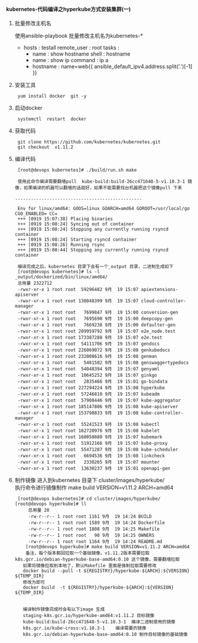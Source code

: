 #### kubernetes-代码编译之hyperkube方式安装集群(一)

  1. 批量修改主机名 
  
        使用ansible-playbook 批量修改主机名为kubernetes-* 
   
        - hosts : testall
		   remote_user : root
		   tasks :
		     - name : show hostname
		       shell : hostname
		     - name : show ip
		       command : ip a
		     - hostname : name=web{{ ansible_default_ipv4.address.split('.')[-1] }}   
		       					
2. 安装工具
        
        yum install docker  git -y 		       					
3. 启动docker  
       
        systemctl  restart  docker  
        
4. 获取代码       
       
        git clone https://github.com/kubernetes/kubernetes.git
        git checkout  v1.11.2
        
5. 编译代码  
       
        [root@devops kubernetes]# ./build/run.sh make
        
        使用此命令编译需要翻墙pull  kube-build:build-26cc471648-5-v1.10.3-1 镜像，如果编译的机器可以翻墙的话就好，如果不能需要找台机器把这个镜像pull 下来
        
       ................................................
		
		Env for linux/amd64: GOOS=linux GOARCH=amd64 GOROOT=/usr/local/go CGO_ENABLED= CC=
		+++ [0919 15:07:38] Placing binaries
		+++ [0919 15:08:24] Syncing out of container
		+++ [0919 15:08:24] Stopping any currently running rsyncd container
		+++ [0919 15:08:24] Starting rsyncd container
		+++ [0919 15:08:26] Running rsync
		+++ [0919 15:08:44] Stopping any currently running rsyncd container
		
		编译完成之后，kubernetes 目录下会有一个_output 目录，二进制生成如下
		[root@devops kubernetes]# ls -l _output/dockerized/bin/linux/amd64/
		总用量 2322712
		-rwxr-xr-x 1 root root  59296482 9月  19 15:07 apiextensions-apiserver
		-rwxr-xr-x 1 root root 138048399 9月  19 15:07 cloud-controller-manager
		-rwxr-xr-x 1 root root   7699847 9月  19 15:00 conversion-gen
		-rwxr-xr-x 1 root root   7695690 9月  19 15:00 deepcopy-gen
		-rwxr-xr-x 1 root root   7669238 9月  19 15:00 defaulter-gen
		-rwxr-xr-x 1 root root 209959792 9月  19 15:07 e2e_node.test
		-rwxr-xr-x 1 root root 173387288 9月  19 15:07 e2e.test
		-rwxr-xr-x 1 root root  54111706 9月  19 15:07 gendocs
		-rwxr-xr-x 1 root root 226069072 9月  19 15:08 genkubedocs
		-rwxr-xr-x 1 root root 232008616 9月  19 15:08 genman
		-rwxr-xr-x 1 root root   5481582 9月  19 15:08 genswaggertypedocs
		-rwxr-xr-x 1 root root  54048394 9月  19 15:07 genyaml
		-rwxr-xr-x 1 root root  10645252 9月  19 15:07 ginkgo
		-rwxr-xr-x 1 root root   2835466 9月  19 15:01 go-bindata
		-rwxr-xr-x 1 root root 227294224 9月  19 15:08 hyperkube
		-rwxr-xr-x 1 root root  57246810 9月  19 15:07 kubeadm
		-rwxr-xr-x 1 root root  57908446 9月  19 15:07 kube-aggregator
		-rwxr-xr-x 1 root root 185147806 9月  19 15:08 kube-apiserver
		-rwxr-xr-x 1 root root 153798833 9月  19 15:08 kube-controller-manager
		-rwxr-xr-x 1 root root  55241523 9月  19 15:08 kubectl
		-rwxr-xr-x 1 root root 162720976 9月  19 15:08 kubelet
		-rwxr-xr-x 1 root root 160050880 9月  19 15:07 kubemark
		-rwxr-xr-x 1 root root  51912166 9月  19 15:07 kube-proxy
		-rwxr-xr-x 1 root root  55471287 9月  19 15:08 kube-scheduler
		-rwxr-xr-x 1 root root   6694536 9月  19 15:08 linkcheck
		-rwxr-xr-x 1 root root   2330265 9月  19 15:07 mounter
		-rwxr-xr-x 1 root root  13630237 9月  19 15:01 openapi-gen 
		
		
6. 制作镜像
    进入到kubernetes 目录下 cluster/images/hyperkube/    
    执行命令进行镜像制作 make build VERSION=v1.11.2 ARCH=amd64 
       
        [root@devops kubernetes]# cd cluster/images/hyperkube/	     [root@devops hyperkube]# ll
			总用量 20
			-rw-r--r-- 1 root root 1161 9月  19 14:24 BUILD
			-rw-r--r-- 1 root root 1589 9月  19 14:24 Dockerfile
			-rw-r--r-- 1 root root 1808 9月  19 14:25 Makefile
			-rw-r--r-- 1 root root   90 9月  19 14:25 OWNERS
			-rw-r--r-- 1 root root 1164 9月  19 14:24 README.md
		   [root@devops hyperkube]# make build VERSION=v1.11.2 ARCH=amd64
		   备注，每个版本都回拉取一个基础镜像，v1.11.2版本需要拉取k8s.gcr.io/debian-hyperkube-base-amd64:0.10 这个镜像，需要翻墙拉取
		  如果将镜像拉取到本地了，默认Makefile 里面是强制拉取需要修改
		  docker build --pull -t ${REGISTRY}/hyperkube-${ARCH}:${VERSION} ${TEMP_DIR} 
		  修改为即可
		  docker build  -t ${REGISTRY}/hyperkube-${ARCH}:${VERSION} ${TEMP_DIR} 
		 
		   
		  编译制作镜像完成时会有以下image 生成
		  staging-k8s.gcr.io/hyperkube-amd64:v1.11.2 目标镜像
		  kube-build:build-26cc471648-5-v1.10.3-1  编译二进制使用的镜像
		  k8s.gcr.io/kube-cross:v1.10.3-1    编译需要的镜像
		  k8s.gcr.io/debian-hyperkube-base-amd64:0.10 制作目标镜像的基础镜像
		    
        
    		   
    		   
    		   
    		   
    		   
    		   
    		   
    		   
    		   
    		   
    		   
    		   
    		   
    		   
    		   
    		   
		   